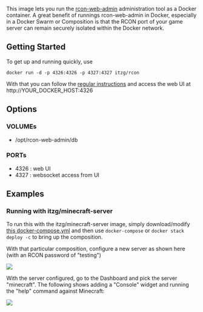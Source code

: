 
This image lets you run the [rcon-web-admin](https://github.com/brainfoolong/rcon-web-admin) administration tool as a
Docker container. A great benefit of runnings rcon-web-admin in Docker, especially
in a Docker Swarm or Composition is that the RCON port of your game server
can remain securely isolated within the Docker network.

## Getting Started

To get up and running quickly, use

```
docker run -d -p 4326:4326 -p 4327:4327 itzg/rcon
```

With that you can follow the [regular instructions](https://github.com/brainfoolong/rcon-web-admin#open-in-browser) and
access the web UI at http://YOUR_DOCKER_HOST:4326

## Options

### VOLUMEs

* /opt/rcon-web-admin/db

### PORTs

* 4326 : web UI
* 4327 : websocket access from UI

## Examples

### Running with itzg/minecraft-server

To run this with the itzg/minecraft-server image, simply download/modify
[this docker-compose.yml](https://raw.githubusercontent.com/itzg/dockerfiles/master/minecraft-server/docker-compose.yml)
and then use `docker-compose` or `docker stack deploy -c` to bring up the composition.

With that particular composition, configure a new server as shown here (with an RCON password of "testing")

![](https://i.imgur.com/qTrwkaO.png)

With the server configured, go to the Dashboard and pick the server "minecraft". The following
shows adding a "Console" widget and running the "help" command against Minecraft: 

![](https://i.imgur.com/UYr7I7C.png)
